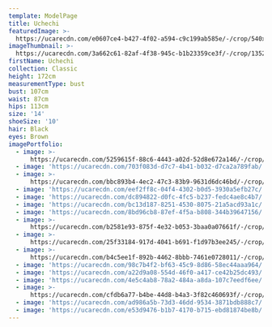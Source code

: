 ```yaml
---
template: ModelPage
title: Uchechi
featuredImage: >-
  https://ucarecdn.com/e0607ce4-b427-4f02-a594-c9c199ab585e/-/crop/540x267/461,0/-/preview/
imageThumbnail: >-
  https://ucarecdn.com/3a662c61-82af-4f38-945c-b1b23359ce3f/-/crop/1352x1877/140,312/-/preview/
firstName: Uchechi
collection: Classic
height: 172cm
measurementType: bust
bust: 107cm
waist: 87cm
hips: 113cm
size: '14'
shoeSize: '10'
hair: Black
eyes: Brown
imagePortfolio:
  - image: >-
      https://ucarecdn.com/5259615f-88c6-4443-a02d-52d8e672a146/-/crop/1632x2111/0,338/-/preview/
  - image: 'https://ucarecdn.com/703f083d-d7c7-4b41-b032-d7ca2a789fab/'
  - image: >-
      https://ucarecdn.com/bbc893b4-4ec2-47c3-83b9-9631d6dc46bd/-/crop/1151x2079/172,273/-/preview/
  - image: 'https://ucarecdn.com/eef2ff8c-04f4-4302-b0d5-3930a5efb27c/'
  - image: 'https://ucarecdn.com/dc894822-d0fc-4fc5-b237-fedc4ae8c4b7/'
  - image: 'https://ucarecdn.com/bc13d187-8251-4530-8075-21a5acd93a1c/'
  - image: 'https://ucarecdn.com/8bd96cb8-87ef-4f5a-b808-344b39647156/'
  - image: >-
      https://ucarecdn.com/b2581e93-875f-4e32-b053-3baa0a07661f/-/crop/1596x2176/0,273/-/preview/
  - image: >-
      https://ucarecdn.com/25f33184-917d-4041-b691-f1d97b3ee245/-/crop/1632x2105/0,344/-/preview/
  - image: >-
      https://ucarecdn.com/b4c5ee1f-892b-4462-8bbb-7461e0728011/-/crop/1440x1505/0,297/-/preview/
  - image: 'https://ucarecdn.com/98c7b4f2-bf63-45c9-8d86-58ec44aaa964/'
  - image: 'https://ucarecdn.com/a22d9a08-554d-46f0-a417-ce42b25dc493/'
  - image: 'https://ucarecdn.com/4e5c4ab8-78a2-484a-a8da-107c7eedf6ee/'
  - image: >-
      https://ucarecdn.com/cfdb6a77-b4be-44d8-b4a3-3f82c460693f/-/crop/4480x5960/0,760/-/preview/
  - image: 'https://ucarecdn.com/ad986a5b-73d3-46dd-9534-3871bdb888c7/'
  - image: 'https://ucarecdn.com/e53d9476-b1b7-4170-b715-ebd81874be8b/'
---
```


